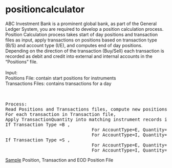 # positioncalculator

ABC Investment Bank is a prominent global bank, as part of the General Ledger System, you are required to develop a position calculation process.
Position Calculation process takes start of day positions and transaction files as input, apply transactions on positions based on transaction type (B/S) and account type (I/E), and computes end of day positions. Depending on the direction of the transaction (Buy/Sell) each transaction is recorded as debit and credit into external and internal accounts in the “Positions” file.
</br>
</br>
Input:</br>
Positions File: contain start positions for instruments</br>
Transactions Files: contains transactions for a day</br>
</br></br>
<pre>
Process:
Read Positions and Transactions files, compute new positions and write to new end of day positions file.
For each transaction in Transaction file,
Apply TransactionQuantity into matching instrument records in the position file
If Transaction Type =B ,
                                For AccountType=E, Quantity=Quantity + TransactionQuantity
                                For AccountType=I, Quantity=Quantity - TransactionQuantity
If Transaction Type =S ,
                                For AccountType=E, Quantity=Quantity - TransactionQuantity
                                For AccountType=I, Quantity=Quantity + TransactionQuantity
</pre>                                

<a href="https://github.com/vipul05tiwari/positioncalculator/tree/master/src/main/resources">Sample</a> Position, Transaction and EOD Position File
